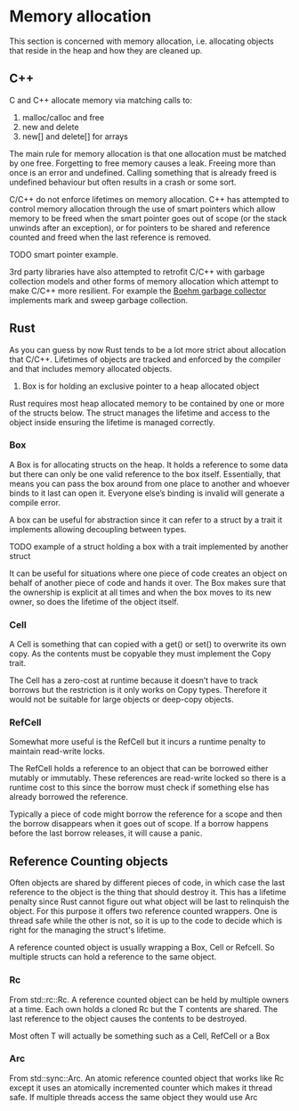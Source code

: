 # Memory allocation

This section is concerned with memory allocation, i.e. allocating objects that reside in the heap and how they are cleaned up.

## C++

C and C++ allocate memory via matching calls to:

1. malloc/calloc and free
2. new and delete
3. new[] and delete[] for arrays

The main rule for memory allocation is that one allocation must be matched by one free. Forgetting to free memory causes a leak. Freeing more than once is an error and undefined. Calling something that is already freed is undefined behaviour but often results in a crash or some sort.

C/C++ do not enforce lifetimes on memory allocation. C++ has attempted to control memory allocation through the use of smart pointers which allow  memory to be freed when the smart pointer goes out of scope (or the stack unwinds after an exception), or for pointers to be shared and reference counted and freed when the last reference is removed.

TODO smart pointer example.

3rd party libraries have also attempted to retrofit C/C++ with garbage collection models and other forms of memory allocation which attempt to make C/C++ more resilient. For example the [Boehm garbage collector](http://www.hboehm.info/gc/) implements mark and sweep garbage collection.

## Rust

As you can guess by now Rust tends to be a lot more strict about allocation that C/C++. Lifetimes of objects are tracked and enforced by the compiler and that includes memory allocated objects.

1. Box is for holding an exclusive pointer to a heap allocated object

Rust requires most heap allocated memory to be contained by one or more of the structs below. The struct manages the lifetime and access to the object inside ensuring the lifetime is managed correctly.

### Box<T>

A Box is for allocating structs on the heap. It holds a reference to some data but there can only be one valid reference to the box itself. Essentially, that means you can pass the box around from one place to another and whoever binds to it last can open it. Everyone else’s binding is invalid will generate a compile error.

A box can be useful for abstraction since it can refer to a struct by a trait it implements allowing decoupling between types.

TODO example of a struct holding a box with a trait implemented by another struct

It can be useful for situations where one piece of code creates an object on behalf of another piece of code and hands it over. The Box makes sure that the ownership is explicit at all times and when the box moves to its new owner, so does the lifetime of the object itself.

### Cell<T>

A Cell is something that can copied with a get() or set() to overwrite its own copy. As the contents must be copyable they must implement the Copy trait.

The Cell has a zero-cost at runtime because it doesn’t have to track borrows but the restriction is it only works on Copy types. Therefore it would not be suitable for large objects or deep-copy objects.

### RefCell<T>

Somewhat more useful is the RefCell<T> but it incurs a runtime penalty to maintain read-write locks.

The RefCell holds a reference to an object that can be borrowed either mutably or immutably. These references are read-write locked so there is a runtime cost to this since the borrow must check if something else has already borrowed the reference.

Typically a piece of code might borrow the reference for a scope and then the borrow disappears when it goes out of scope. If a borrow happens before the last borrow releases, it will cause a panic.

## Reference Counting objects

Often objects are shared by different pieces of code, in which case the last reference to the object is the thing that should destroy it. This has a lifetime penalty since Rust cannot figure out what object will be last to relinquish the object. For this purpose it offers two reference counted wrappers. One is thread safe while the other is not, so it is up to the code to decide which is right for the managing the struct's lifetime.

A reference counted object is usually wrapping a Box, Cell or Refcell. So multiple structs can hold a reference to the same object.

### Rc<T>

From std::rc::Rc. A reference counted object can be held by multiple owners at a time. Each own holds a cloned Rc<T> but the T contents are shared. The last reference to the object causes the contents to be destroyed.

Most often T will actually be something such as a Cell, RefCell or a Box

### Arc<T>

From std::sync::Arc. An atomic reference counted object that works like Rc<T> except it uses an atomically incremented counter which makes it thread safe. If multiple threads access the same object they would use Arc<T>
